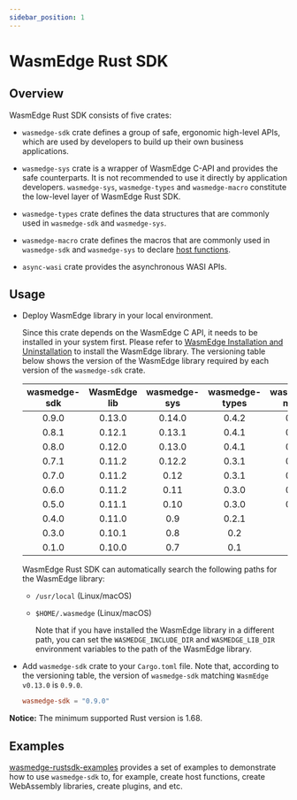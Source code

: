 ```yaml
---
sidebar_position: 1
---
```


# WasmEdge Rust SDK

## Overview

WasmEdge Rust SDK consists of five crates:

- `wasmedge-sdk` crate defines a group of safe, ergonomic high-level APIs, which are used by developers to build up their own business applications.

- `wasmedge-sys` crate is a wrapper of WasmEdge C-API and provides the safe counterparts. It is not recommended to use it directly by application developers. `wasmedge-sys`, `wasmedge-types` and `wasmedge-macro` constitute the low-level layer of WasmEdge Rust SDK.

- `wasmedge-types` crate defines the data structures that are commonly used in `wasmedge-sdk` and `wasmedge-sys`.

- `wasmedge-macro` crate defines the macros that are commonly used in `wasmedge-sdk` and `wasmedge-sys` to declare [host functions](https://webassembly.github.io/spec/core/exec/runtime.html#:~:text=A%20host%20function%20is%20a,a%20module%20as%20an%20import.).

- `async-wasi` crate provides the asynchronous WASI APIs.

## Usage

- Deploy WasmEdge library in your local environment.

  Since this crate depends on the WasmEdge C API, it needs to be installed in your system first. Please refer to [WasmEdge Installation and Uninstallation](https://wasmedge.org/book/en/quick_start/install.html) to install the WasmEdge library. The versioning table below shows the version of the WasmEdge library required by each version of the `wasmedge-sdk` crate.

  | wasmedge-sdk | WasmEdge lib | wasmedge-sys | wasmedge-types | wasmedge-macro | async-wasi |
  | :-: | :-: | :-: | :-: | :-: | :-: |
  | 0.9.0 | 0.13.0 | 0.14.0 | 0.4.2 | 0.4.0 | 0.0.1 |
  | 0.8.1 | 0.12.1 | 0.13.1 | 0.4.1 | 0.3.0 | - |
  | 0.8.0 | 0.12.0 | 0.13.0 | 0.4.1 | 0.3.0 | - |
  | 0.7.1 | 0.11.2 | 0.12.2 | 0.3.1 | 0.3.0 | - |
  | 0.7.0 | 0.11.2 | 0.12 | 0.3.1 | 0.3.0 | - |
  | 0.6.0 | 0.11.2 | 0.11 | 0.3.0 | 0.2.0 | - |
  | 0.5.0 | 0.11.1 | 0.10 | 0.3.0 | 0.1.0 | - |
  | 0.4.0 | 0.11.0 | 0.9 | 0.2.1 | - | - |
  | 0.3.0 | 0.10.1 | 0.8 | 0.2 | - | - |
  | 0.1.0 | 0.10.0 | 0.7 | 0.1 | - | - |

  WasmEdge Rust SDK can automatically search the following paths for the WasmEdge library:

  - `/usr/local` (Linux/macOS)
  - `$HOME/.wasmedge` (Linux/macOS)

    Note that if you have installed the WasmEdge library in a different path, you can set the `WASMEDGE_INCLUDE_DIR` and `WASMEDGE_LIB_DIR` environment variables to the path of the WasmEdge library.

- Add `wasmedge-sdk` crate to your `Cargo.toml` file. Note that, according to the versioning table, the version of `wasmedge-sdk` matching `WasmEdge v0.13.0` is `0.9.0`.

  ```toml
  wasmedge-sdk = "0.9.0"
  ```

**Notice:** The minimum supported Rust version is 1.68.

## Examples

[wasmedge-rustsdk-examples](https://github.com/second-state/wasmedge-rustsdk-examples/tree/main) provides a set of examples to demonstrate how to use `wasmedge-sdk` to, for example, create host functions, create WebAssembly libraries, create plugins, and etc.
